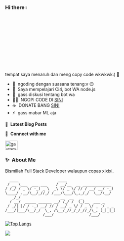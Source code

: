 ### Hi there <a href="https://github.com/Hatakee14/"><img src="https://media.giphy.com/media/hvRJCLFzcasrR4ia7z/giphy.gif" width="5%"></a>
tempat saya menaruh dan meng copy code wkwkwk:) :rofl:

- 🔭 &nbsp;ngoding dengan suasana tenang:v :wink:
- 🌱 &nbsp;Saya mempelajari Ci4, bot WA node.js
- 💬 &nbsp;gass diskusi tentang bot wa 
- 👨‍💻 &nbsp;NGOPI CODE DI [SINI](https://www.github.com/)
- ☕ &nbsp;DONATE BANG [SINI](https://ibb.co/HrK34rM)
- ⚡ &nbsp;gass mabar ML aja

📕 &nbsp;**Latest Blog Posts**

🔗 &nbsp;**Connect with me**
<p align="left">

<a href="https://instagram.com/_nafimlna" target="blank"><img align="center" src="https://raw.githubusercontent.com/rahuldkjain/github-profile-readme-generator/master/src/images/icons/Social/instagram.svg" alt="gautamkrishnar" height="30" width="40" /></a>

### ✨&nbsp; About Me

Bismillah Full Stack Developer walaupun copas xixixi.


```
  ____                  ____                      
 / __ \___  ___ ___    / __/__  __ _____________  
/ /_/ / _ \/ -_) _ \  _\ \/ _ \/ // / __/ __/ -_) 
\____/ .__/\__/_//_/ /___/\___/\_,_/_/  \__/\__/  
   _/_/                  __  __   _               
  / __/  _____ ______ __/ /_/ /  (_)__  ___ _     
 / _/| |/ / -_) __/ // / __/ _ \/ / _ \/ _ `/ _ _ 
/___/|___/\__/_/  \_, /\__/_//_/_/_//_/\_, (_|_|_)
                 /___/                /___/       
```

</details>

[![Top Langs](https://github-readme-stats.vercel.app/api/top-langs/?username=Hatakee14&layout=donut)](https://github.com/Hatakee14/github-readme-stats)

[![](https://visitcount.itsvg.in/api?id=Hatakee14&icon=0&color=0)](https://visitcount.itsvg.in)

<img alt='analytics' src='https://profile-counter.glitch.me/gautamkrishnar/count.svg' width='0px'>
